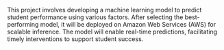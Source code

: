 This project involves developing a machine learning model to predict student performance using various factors. After selecting the best-performing model, it will be deployed on Amazon Web Services (AWS) for scalable inference. The model will enable real-time predictions, facilitating timely interventions to support student success.

